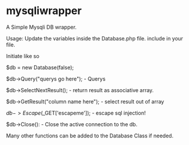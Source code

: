 mysqliwrapper
=============

A Simple Mysqli DB wrapper.

Usage:
Update the variables inside the Database.php file.
include in your file.

Initiate like so

$db = new Database(false);

$db->Query("querys go here"); - Querys

$db->SelectNextResult(); - return result as associative array.

$db->GetResult("column name here"); - select result out of array

$db->Escape($_GET['escapeme']); - escape sql injection!

$db->Close(): - Close the active connection to the db.

Many other functions can be added to the Database Class if needed.



